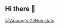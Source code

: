 ## Hi there 👋

[![Anurag's GitHub stats](https://github-readme-stats.vercel.app/apiPunch124anuraghazra)](https://github.com/anuraghazra/github-readme-stats)
